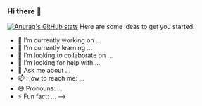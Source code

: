 ### Hi there 👋

<!--
**kurobakaito920/kurobakaito920** is a ✨ _special_ ✨ repository because its `README.md` (this file) appears on your GitHub profile.
-->
[![Anurag's GitHub stats](https://github-readme-stats.vercel.app/api?username=kurobakaito920&theme=tokyonight&show_icons=true)](https://github.com/kurobakaito920/github-readme-stats)
Here are some ideas to get you started:

- 🔭 I’m currently working on ...
- 🌱 I’m currently learning ...
- 👯 I’m looking to collaborate on ...
- 🤔 I’m looking for help with ...
- 💬 Ask me about ...
- 📫 How to reach me: ...
- 😄 Pronouns: ...
- ⚡ Fun fact: ...
-->
